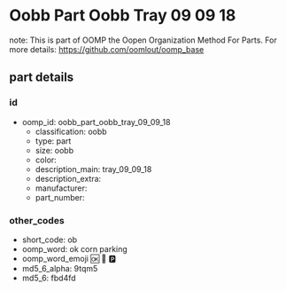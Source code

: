 # Oobb Part Oobb Tray 09 09 18  

note: This is part of OOMP the Oopen Organization Method For Parts. For more details: https://github.com/oomlout/oomp_base

##  part details





### id
* oomp_id: oobb_part_oobb_tray_09_09_18
  * classification: oobb
  * type: part
  * size: oobb
  * color: 
  * description_main: tray_09_09_18
  * description_extra: 
  * manufacturer: 
  * part_number: 

### other_codes
* short_code: ob
* oomp_word: ok corn parking
* oomp_word_emoji :ok: :corn: :parking:
* md5_6_alpha: 9tqm5
* md5_6: fbd4fd